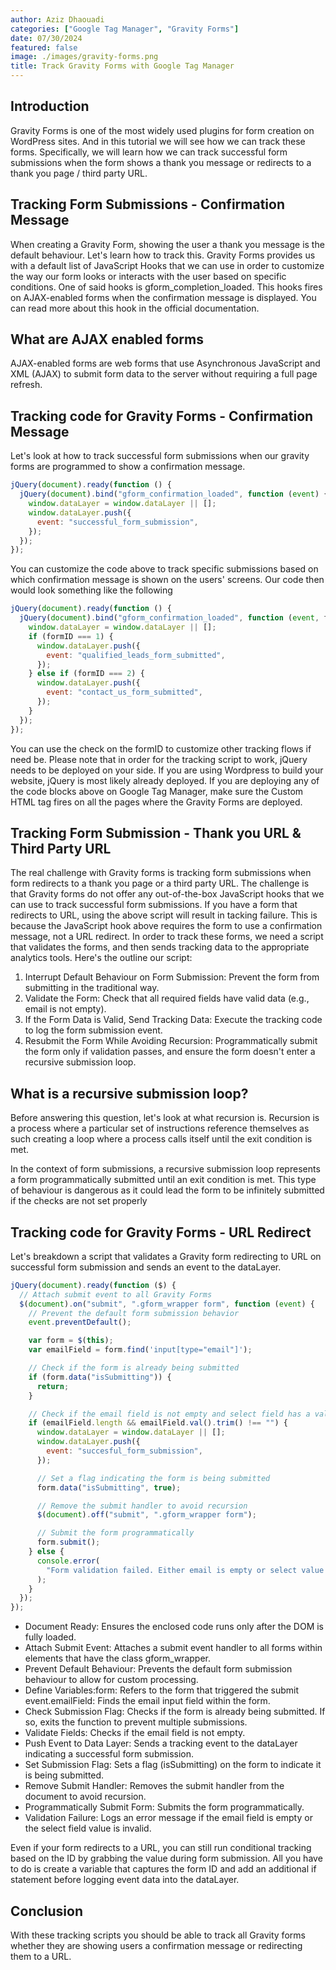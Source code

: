```yaml
---
author: Aziz Dhaouadi
categories: ["Google Tag Manager", "Gravity Forms"]
date: 07/30/2024
featured: false
image: ./images/gravity-forms.png
title: Track Gravity Forms with Google Tag Manager
---
```


## Introduction

Gravity Forms is one of the most widely used plugins for form creation on WordPress sites. And in this tutorial we will see how we can track these forms. Specifically, we will learn how we can track successful form submissions when the form shows a thank you message or redirects to a thank you page / third party URL.

## Tracking Form Submissions - Confirmation Message

When creating a Gravity Form, showing the user a thank you message is the default behaviour. Let's learn how to track this. Gravity Forms provides us with a default list of JavaScript Hooks that we can use in order to customize the way our form looks or interacts with the user based on specific conditions. One of said hooks is gform_completion_loaded. This hooks fires on AJAX-enabled forms when the confirmation message is displayed. You can read more about this hook in the official documentation.

## What are AJAX enabled forms

AJAX-enabled forms are web forms that use Asynchronous JavaScript and XML (AJAX) to submit form data to the server without requiring a full page refresh.

## Tracking code for Gravity Forms - Confirmation Message

Let's look at how to track successful form submissions when our gravity forms are programmed to show a confirmation message.

```js
jQuery(document).ready(function () {
  jQuery(document).bind("gform_confirmation_loaded", function (event) {
    window.dataLayer = window.dataLayer || [];
    window.dataLayer.push({
      event: "successful_form_submission",
    });
  });
});
```

You can customize the code above to track specific submissions based on which confirmation message is shown on the users' screens. Our code then would look something like the following

```js
jQuery(document).ready(function () {
  jQuery(document).bind("gform_confirmation_loaded", function (event, formID) {
    window.dataLayer = window.dataLayer || [];
    if (formID === 1) {
      window.dataLayer.push({
        event: "qualified_leads_form_submitted",
      });
    } else if (formID === 2) {
      window.dataLayer.push({
        event: "contact_us_form_submitted",
      });
    }
  });
});
```

You can use the check on the formID to customize other tracking flows if need be. Please note that in order for the tracking script to work, jQuery needs to be deployed on your side. If you are using Wordpress to build your website, jQuery is most likely already deployed. If you are deploying any of the code blocks above on Google Tag Manager, make sure the Custom HTML tag fires on all the pages where the Gravity Forms are deployed.

## Tracking Form Submission - Thank you URL & Third Party URL

The real challenge with Gravity forms is tracking form submissions when form redirects to a thank you page or a third party URL. The challenge is that Gravity forms do not offer any out-of-the-box JavaScript hooks that we can use to track successful form submissions. If you have a form that redirects to URL, using the above script will result in tacking failure. This is because the JavaScript hook above requires the form to use a confirmation message, not a URL redirect. In order to track these forms, we need a script that validates the forms, and then sends tracking data to the appropriate analytics tools. Here's the outline our script:

1. Interrupt Default Behaviour on Form Submission: Prevent the form from submitting in the traditional way.
2. Validate the Form: Check that all required fields have valid data (e.g., email is not empty).
3. If the Form Data is Valid, Send Tracking Data: Execute the tracking code to log the form submission event.
4. Resubmit the Form While Avoiding Recursion: Programmatically submit the form only if validation passes, and ensure the form doesn't enter a recursive submission loop.

## What is a recursive submission loop?

Before answering this question, let's look at what recursion is. Recursion is a process where a particular set of instructions reference themselves as such creating a loop where a process calls itself until the exit condition is met.

In the context of form submissions, a recursive submission loop represents a form programmatically submitted until an exit condition is met. This type of behaviour is dangerous as it could lead the form to be infinitely submitted if the checks are not set properly

## Tracking code for Gravity Forms - URL Redirect

Let's breakdown a script that validates a Gravity form redirecting to URL on successful form submission and sends an event to the dataLayer.

```js
jQuery(document).ready(function ($) {
  // Attach submit event to all Gravity Forms
  $(document).on("submit", ".gform_wrapper form", function (event) {
    // Prevent the default form submission behavior
    event.preventDefault();

    var form = $(this);
    var emailField = form.find('input[type="email"]');

    // Check if the form is already being submitted
    if (form.data("isSubmitting")) {
      return;
    }

    // Check if the email field is not empty and select field has a valid value
    if (emailField.length && emailField.val().trim() !== "") {
      window.dataLayer = window.dataLayer || [];
      window.dataLayer.push({
        event: "succesful_form_submission",
      });

      // Set a flag indicating the form is being submitted
      form.data("isSubmitting", true);

      // Remove the submit handler to avoid recursion
      $(document).off("submit", ".gform_wrapper form");

      // Submit the form programmatically
      form.submit();
    } else {
      console.error(
        "Form validation failed. Either email is empty or select value is not valid."
      );
    }
  });
});
```

- Document Ready: Ensures the enclosed code runs only after the DOM is fully loaded.
- Attach Submit Event: Attaches a submit event handler to all forms within elements that have the class gform_wrapper.
- Prevent Default Behaviour: Prevents the default form submission behaviour to allow for custom processing.
- Define Variables:form: Refers to the form that triggered the submit event.emailField: Finds the email input field within the form.
- Check Submission Flag: Checks if the form is already being submitted. If so, exits the function to prevent multiple submissions.
- Validate Fields: Checks if the email field is not empty.
- Push Event to Data Layer: Sends a tracking event to the dataLayer indicating a successful form submission.
- Set Submission Flag: Sets a flag (isSubmitting) on the form to indicate it is being submitted.
- Remove Submit Handler: Removes the submit handler from the document to avoid recursion.
- Programmatically Submit Form: Submits the form programmatically.
- Validation Failure: Logs an error message if the email field is empty or the select field value is invalid.

Even if your form redirects to a URL, you can still run conditional tracking based on the ID by grabbing the value during form submission. All you have to do is create a variable that captures the form ID and add an additional if statement before logging event data into the dataLayer.

## Conclusion

With these tracking scripts you should be able to track all Gravity forms whether they are showing users a confirmation message or redirecting them to a URL.
